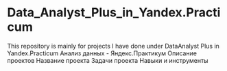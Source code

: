 # Data_Analyst_Plus_in_Yandex.Practicum
This repository is mainly for projects I have done under DataAnalyst Plus in Yandex.Practicum
Анализ данных - Яндекс.Практикум
Описание проектов
Название проекта	Задачи проекта	Навыки и инструменты
